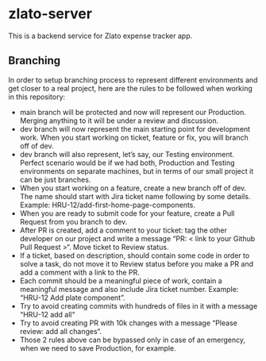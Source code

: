 # zlato-server

This is a backend service for Zlato expense tracker app.

## Branching

In order to setup branching process to represent different environments and get closer to a real project, here are the rules to be followed when working in this repository:

* main branch will be protected and now will represent our Production. Merging anything to it will be under a review and discussion.
*  dev branch will now represent the main starting point for development work. When you start working on ticket, feature or fix, you will branch off of dev.
* dev branch will also represent, let’s say, our Testing environment. Perfect scenario would be if we had both, Production and Testing environments on separate machines, but in terms of our small project it can be just branches.
* When you start working on a feature, create a new branch off of dev. The name should start with Jira ticket name following by some details. Example: HRU-12/add-first-home-page-components.
* When you are ready to submit code for your feature, create a Pull Request from you branch to dev.
* After PR is created, add a comment to your ticket: tag the other developer on our project and write a message “PR: < link to your Github Pull Request >“. Move ticket to Review status.
* If a ticket, based on description, should contain some code in order to solve a task, do not move it to Review status before you make a PR and add a comment with a link to the PR.
* Each commit should be a meaningful piece of work, contain a meaningful message and also include Jira ticket number. Example: “HRU-12 Add plate component”.
* Try to avoid creating commits with hundreds of files in it with a message “HRU-12 add all“
* Try to avoid creating PR with 10k changes with a message “Please review: add all changes“.
* Those 2 rules above can be bypassed only in case of an emergency, when we need to save Production, for example.